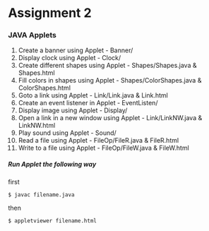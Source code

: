 # Assignment 2
### JAVA Applets

1. Create a banner using Applet - Banner/
2. Display clock using Applet - Clock/
3. Create different shapes using Applet - Shapes/Shapes.java & Shapes.html
4. Fill colors in shapes using Applet - Shapes/ColorShapes.java & ColorShapes.html
5. Goto a link using Applet - Link/Link.java & Link.html
6. Create an event listener in Applet - EventListen/
7. Display image using Applet - Display/
8. Open a link in a new window using Applet - Link/LinkNW.java & LinkNW.html
9. Play sound using Applet - Sound/
10. Read a file using Applet - FileOp/FileR.java & FileR.html
11. Write to a file using Applet - FileOp/FileW.java & FileW.html


##### Run Applet the following way

first 
```
$ javac filename.java
```
then
```
$ appletviewer filename.html
```


